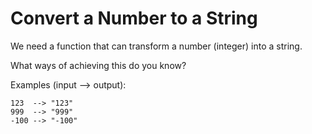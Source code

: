 # Convert a Number to a String

We need a function that can transform a number (integer) into a string.

What ways of achieving this do you know?

Examples (input --> output):

```
123  --> "123"
999  --> "999"
-100 --> "-100"
```
